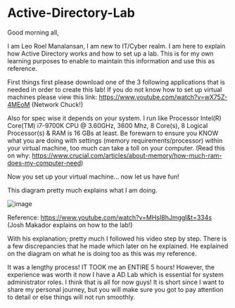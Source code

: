 # Active-Directory-Lab

Good morning all,

I am Leo Roel Manalansan, I am new to IT/Cyber realm. I am here to explain how Active Directory works and how to set up a lab. This is for my own learning purposes to enable to maintain this information and use this as reference. 

First things first please download one of the 3 following applications that is needed in order to create this lab! If you do not know how to set up virtual machines please view this link: https://www.youtube.com/watch?v=wX75Z-4MEoM (Network Chuck!)

Also for spec wise it depends on your system. I run like Processor	Intel(R) Core(TM) i7-9700K CPU @ 3.60GHz, 3600 Mhz, 8 Core(s), 8 Logical Processor(s) & RAM is 16 GBs at least. Be forewarn to ensure you KNOW what you are doing with settings (memory requirements/processor) within your virtual machine, too much can take a toll on your computer. (Read this on why: https://www.crucial.com/articles/about-memory/how-much-ram-does-my-computer-need)

Now you set up your virtual machine... now let us have fun!

This diagram pretty much explains what I am doing.

![image](https://github.com/NotCepheii/Active-Directory-Lab/assets/157918384/0c2c2b41-2c0f-49ba-9b10-00ca142da765)

Reference: https://www.youtube.com/watch?v=MHsI8hJmggI&t=334s (Josh Makador explains on how to the lab!)

With his explanation; pretty much I followed his video step by step. There is a few discrepancies that he made which later on he explained. He explained on the diagram on what he is doing too as this was my reference.

It was a lengthy process! IT TOOK me an ENTIRE 5 hours! However, the experience was worth it now I have a AD Lab which is essential for system administrator roles. I think that is all for now guys! It is short since I want to share my personal journey, but you will make sure you got to pay attention to detail or else things will not run smoothly. 


